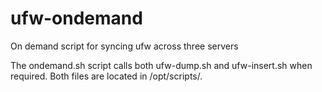 # ufw-ondemand
On demand script for syncing ufw across three servers

The ondemand.sh script calls both ufw-dump.sh and ufw-insert.sh when required. Both files are located in /opt/scripts/.
